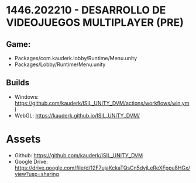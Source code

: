 # 1446.202210 - DESARROLLO DE VIDEOJUEGOS MULTIPLAYER (PRE)

## Game: 
- Packages/com.kauderk.lobby/Runtime/Menu.unity
- Packages/Lobby/Runtime/Menu.unity

## Builds
- Windows: https://github.com/kauderk/ISIL_UNITY_DVM/actions/workflows/win.yml
- WebGL: https://kauderk.github.io/ISIL_UNITY_DVM/

# Assets
- Github: https://github.com/kauderk/ISIL_UNITY_DVM
- Google Drive: https://drive.google.com/file/d/12F7ujaKckaTQsCn5dvjLeReXFppu8HGx/view?usp=sharing

